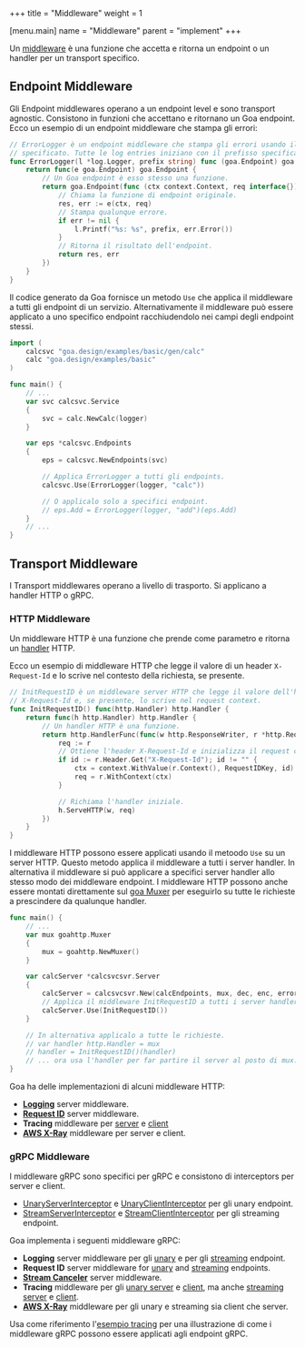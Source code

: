 +++
title = "Middleware"
weight = 1

[menu.main]
name = "Middleware"
parent = "implement"
+++

Un [middleware](https://godoc.org/goa.design/goa/middleware) è una funzione che accetta
e ritorna un endpoint o un handler per un transport specifico.

## Endpoint Middleware

Gli Endpoint middlewares operano a un endpoint level e sono transport agnostic.
Consistono in funzioni che accettano e ritornano un Goa endpoint. 
Ecco un esempio di un endpoint middleware che stampa gli errori:

```go
// ErrorLogger è un endpoint middleware che stampa gli errori usando il logger
// specificato. Tutte le log entries iniziano con il prefisso specificato.
func ErrorLogger(l *log.Logger, prefix string) func (goa.Endpoint) goa.Endpoint {
    return func(e goa.Endpoint) goa.Endpoint {
        // Un Goa endpoint è esso stesso una funzione.
        return goa.Endpoint(func (ctx context.Context, req interface{}) (interface{}, error) {
            // Chiama la funzione di endpoint originale.
            res, err := e(ctx, req)
            // Stampa qualunque errore.
            if err != nil {
                l.Printf("%s: %s", prefix, err.Error())
            }
            // Ritorna il risultato dell'endpoint.
            return res, err
        })
    }
}
```

Il codice generato da Goa fornisce un metodo `Use` che applica il middleware
a tutti gli endpoint di un servizio. Alternativamente il middleware può essere 
applicato a uno specifico endpoint racchiudendolo nei campi degli endpoint stessi.

```go
import (
    calcsvc "goa.design/examples/basic/gen/calc"
    calc "goa.design/examples/basic"
)

func main() {
    // ...
    var svc calcsvc.Service
    {
        svc = calc.NewCalc(logger)
    }

    var eps *calcsvc.Endpoints
    {
        eps = calcsvc.NewEndpoints(svc)

        // Applica ErrorLogger a tutti gli endpoints.
        calcsvc.Use(ErrorLogger(logger, "calc"))

        // O applicalo solo a specifici endpoint.
        // eps.Add = ErrorLogger(logger, "add")(eps.Add)
    }
    // ...
}
```

## Transport Middleware

I Transport middlewares operano a livello di trasporto. Si applicano a
handler HTTP o gRPC.

### HTTP Middleware

Un middleware HTTP è una funzione che prende come parametro e ritorna
un [handler](https://golang.org/pkg/net/http/#Handler) HTTP.

Ecco un esempio di middleware HTTP che legge il valore di un header
`X-Request-Id` e lo scrive nel contesto della richiesta, se presente.

```go
// InitRequestID è un middleware server HTTP che legge il valore dell'header
// X-Request-Id e, se presente, lo scrive nel request context.
func InitRequestID() func(http.Handler) http.Handler {
    return func(h http.Handler) http.Handler {
        // Un handler HTTP è una funzione.
        return http.HandlerFunc(func(w http.ResponseWriter, r *http.Request) {
            req := r
            // Ottiene l'header X-Request-Id e inizializza il request context.
            if id := r.Header.Get("X-Request-Id"); id != "" {
                ctx = context.WithValue(r.Context(), RequestIDKey, id)
                req = r.WithContext(ctx)
            }

            // Richiama l'handler iniziale.
            h.ServeHTTP(w, req)
        })
    }
}
```

I middleware HTTP possono essere applicati usando il metoodo `Use` su un server HTTP. 
Questo metodo applica il middleware a tutti i server handler.
In alternativa il middleware si può applicare a specifici server handler
allo stesso modo dei middleware endpoint.
I middleware HTTP possono anche essere montati direttamente sul
[goa Muxer](https://godoc.org/goa.design/goa/http#Muxer) per eseguirlo su
tutte le richieste a prescindere da qualunque handler.

```go
func main() {
    // ...
    var mux goahttp.Muxer
    {
        mux = goahttp.NewMuxer()
    }

    var calcServer *calcsvcsvr.Server
    {
        calcServer = calcsvcsvr.New(calcEndpoints, mux, dec, enc, errorHandler(logger))
        // Applica il middleware InitRequestID a tutti i server handler.
        calcServer.Use(InitRequestID())
    }

    // In alternativa applicalo a tutte le richieste.
    // var handler http.Handler = mux
    // handler = InitRequestID()(handler)
    // ... ora usa l'handler per far partire il server al posto di mux.
}
```

Goa ha delle implementazioni di alcuni middleware HTTP:

* [**Logging**](https://godoc.org/goa.design/goa/http/middleware#Log) server
  middleware.
* [**Request ID**](https://godoc.org/goa.design/goa/http/middleware#RequestID)
  server middleware.
* **Tracing** middleware per [server](https://godoc.org/goa.design/goa/http/middleware#Trace)
  e [client](https://godoc.org/goa.design/goa/http/middleware#WrapDoer)
* [**AWS X-Ray**](https://godoc.org/goa.design/goa/http/middleware/xray)
  middleware per server e client.

### gRPC Middleware

I middleware gRPC sono specifici per gRPC e consistono di interceptors per server e client.

* [UnaryServerInterceptor](https://godoc.org/google.golang.org/grpc#UnaryServerInterceptor)
e [UnaryClientInterceptor](https://godoc.org/google.golang.org/grpc#UnaryClientInterceptor)
per gli unary endpoint.
* [StreamServerInterceptor](https://godoc.org/google.golang.org/grpc#StreamServerInterceptor)
e [StreamClientInterceptor](https://godoc.org/google.golang.org/grpc#StreamClientInterceptor)
per gli streaming endpoint.

Goa implementa i seguenti middleware gRPC:

* **Logging** server middleware per gli [unary](https://godoc.org/goa.design/goa/grpc/middleware#UnaryServerLog)
  e per gli [streaming](https://godoc.org/goa.design/goa/grpc/middleware#StreamServerLog)
  endpoint.
* **Request ID** server middleware for [unary](https://godoc.org/goa.design/goa/grpc/middleware#UnaryRequestID)
  and [streaming](https://godoc.org/goa.design/goa/grpc/middleware#StreamRequestID)
  endpoints.
* [**Stream Canceler**](https://godoc.org/goa.design/goa/grpc/middleware#StreamCanceler)
  server middleware.
* **Tracing** middleware per gli [unary server](https://godoc.org/goa.design/goa/grpc/middleware#UnaryServerTrace)
  e [client](https://godoc.org/goa.design/goa/grpc/middleware#UnaryClientTrace), ma anche
  [streaming server](https://godoc.org/goa.design/goa/grpc/middleware#StreamServerTrace) e [client](https://godoc.org/goa.design/goa/grpc/middleware#StreamClientTrace).
* [**AWS X-Ray**](https://godoc.org/goa.design/goa/grpc/middleware/xray)
  middleware per gli unary e streaming sia client che server.

Usa come riferimento l'[esempio tracing](https://github.com/goadesign/examples/blob/master/tracing)
per una illustrazione di come i middleware gRPC possono essere applicati agli endpoint gRPC.
